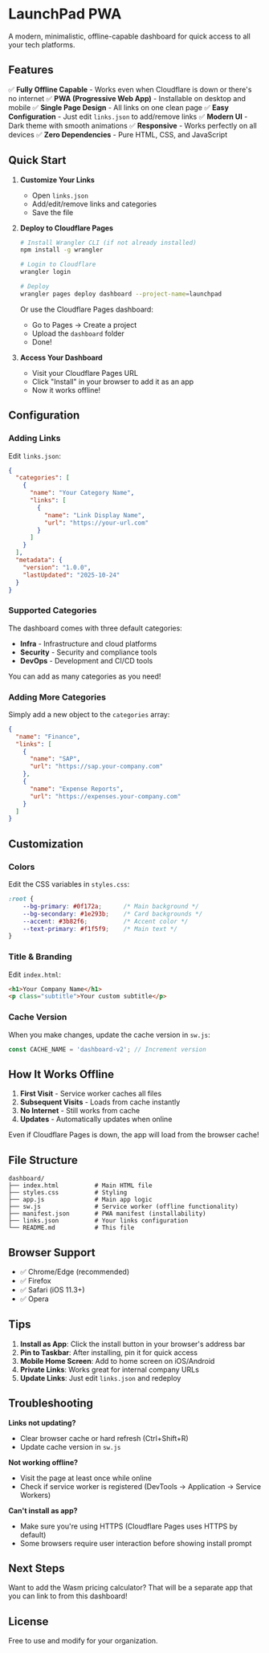 # LaunchPad PWA

A modern, minimalistic, offline-capable dashboard for quick access to all your tech platforms.

## Features

✅ **Fully Offline Capable** - Works even when Cloudflare is down or there's no internet
✅ **PWA (Progressive Web App)** - Installable on desktop and mobile
✅ **Single Page Design** - All links on one clean page
✅ **Easy Configuration** - Just edit `links.json` to add/remove links
✅ **Modern UI** - Dark theme with smooth animations
✅ **Responsive** - Works perfectly on all devices
✅ **Zero Dependencies** - Pure HTML, CSS, and JavaScript

## Quick Start

1. **Customize Your Links**
   - Open `links.json`
   - Add/edit/remove links and categories
   - Save the file

2. **Deploy to Cloudflare Pages**
   ```bash
   # Install Wrangler CLI (if not already installed)
   npm install -g wrangler
   
   # Login to Cloudflare
   wrangler login
   
   # Deploy
   wrangler pages deploy dashboard --project-name=launchpad
   ```

   Or use the Cloudflare Pages dashboard:
   - Go to Pages → Create a project
   - Upload the `dashboard` folder
   - Done!

3. **Access Your Dashboard**
   - Visit your Cloudflare Pages URL
   - Click "Install" in your browser to add it as an app
   - Now it works offline!

## Configuration

### Adding Links

Edit `links.json`:

```json
{
  "categories": [
    {
      "name": "Your Category Name",
      "links": [
        {
          "name": "Link Display Name",
          "url": "https://your-url.com"
        }
      ]
    }
  ],
  "metadata": {
    "version": "1.0.0",
    "lastUpdated": "2025-10-24"
  }
}
```

### Supported Categories

The dashboard comes with three default categories:
- **Infra** - Infrastructure and cloud platforms
- **Security** - Security and compliance tools
- **DevOps** - Development and CI/CD tools

You can add as many categories as you need!

### Adding More Categories

Simply add a new object to the `categories` array:

```json
{
  "name": "Finance",
  "links": [
    {
      "name": "SAP",
      "url": "https://sap.your-company.com"
    },
    {
      "name": "Expense Reports",
      "url": "https://expenses.your-company.com"
    }
  ]
}
```

## Customization

### Colors

Edit the CSS variables in `styles.css`:

```css
:root {
    --bg-primary: #0f172a;      /* Main background */
    --bg-secondary: #1e293b;    /* Card backgrounds */
    --accent: #3b82f6;          /* Accent color */
    --text-primary: #f1f5f9;    /* Main text */
}
```

### Title & Branding

Edit `index.html`:

```html
<h1>Your Company Name</h1>
<p class="subtitle">Your custom subtitle</p>
```

### Cache Version

When you make changes, update the cache version in `sw.js`:

```javascript
const CACHE_NAME = 'dashboard-v2'; // Increment version
```

## How It Works Offline

1. **First Visit** - Service worker caches all files
2. **Subsequent Visits** - Loads from cache instantly
3. **No Internet** - Still works from cache
4. **Updates** - Automatically updates when online

Even if Cloudflare Pages is down, the app will load from the browser cache!

## File Structure

```
dashboard/
├── index.html          # Main HTML file
├── styles.css          # Styling
├── app.js              # Main app logic
├── sw.js               # Service worker (offline functionality)
├── manifest.json       # PWA manifest (installability)
├── links.json          # Your links configuration
└── README.md           # This file
```

## Browser Support

- ✅ Chrome/Edge (recommended)
- ✅ Firefox
- ✅ Safari (iOS 11.3+)
- ✅ Opera

## Tips

1. **Install as App**: Click the install button in your browser's address bar
2. **Pin to Taskbar**: After installing, pin it for quick access
3. **Mobile Home Screen**: Add to home screen on iOS/Android
4. **Private Links**: Works great for internal company URLs
5. **Update Links**: Just edit `links.json` and redeploy

## Troubleshooting

**Links not updating?**
- Clear browser cache or hard refresh (Ctrl+Shift+R)
- Update cache version in `sw.js`

**Not working offline?**
- Visit the page at least once while online
- Check if service worker is registered (DevTools → Application → Service Workers)

**Can't install as app?**
- Make sure you're using HTTPS (Cloudflare Pages uses HTTPS by default)
- Some browsers require user interaction before showing install prompt

## Next Steps

Want to add the Wasm pricing calculator? That will be a separate app that you can link to from this dashboard!

## License

Free to use and modify for your organization.